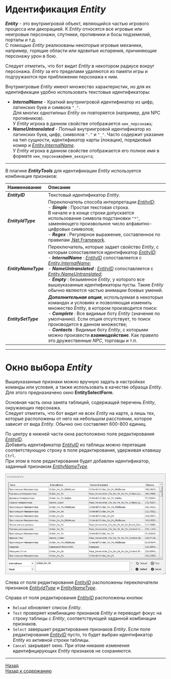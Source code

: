 # **Идентификация *Entity***

<a name = "def-Entity">***Entity***</a> - это внутриигровой объект, являющийся частью игрового процесса или декорацией. К *Entity* относятся все игровые или неигровые персонажи, спутники, противники и босы подземелий, <!--некоторые предметы интерьера,--> порталы и т.д. <br/>
С помощью *Entity* реализованы некоторые игровые механики, например, горящие области или ядовитые испарения, причиняющие персонажу урон в бою.

Следует отметить, что бот видит *Entity* в некотором радиусе вокруг персонажа. *Entity* за его пределами удаляются из памяти игры и подгружаются при приближении персонажа к ним. 

Внутриигровые *Entity* имеют множество характеристик, но для их идентификации удобно использовать текстовые идентификаторы:
+ <a name ="ref-Entity-InternalName">***InternalName***</a> - Краткий внутриигровой идентификатор из цифр, латинских букв и символа ``"_"``. <br/>
Для многих однотипных *Entity* он повторяется (например, для NPC противников).<br/>
У *Entity* игрока в данном свойстве отображается ``ник_персонажа``;
+ <a name ="ref-Entity-NameUntranslated">***NameUntranslated***</a> - Полный внутриигровой идентификатор из латинских букв, цифр, символов ``"."`` и ``"_"``. Часто содержит указание на тип сущности, идентификатор карты (локации), порядковый номер и [*Entity.InternalName*](#ref-Entity-InternalName).<br/>
У *Entity* игрока в данном свойстве отображается его полное имя в формате ``ник_персонажа@имя_аккаунта``;

---

В плагине ***EntityTools*** для идентификации *Entity* используется комбинация признаков:


| **Наименование** | **Описание** |
|:-----------------|:-------------|
|<a name ="ref-EntityID">***EntityID***</a> | Текстовый идентификатор *Entity*.
|<a name ="ref-EntityIdType">***EntityIdType***</a> | Переключатель способа интерпретации [*EntityID*](#ref-EntityID):<br/>- ***Simple*** : Простая текстовая строка. <br/>В начале и в конце строки допускается использование символа подстановки ``"*"``, заменяющего произвольное число алфавитно-цифровых символов;<br/>- ***Regex*** : Регулярное выражение, составленное по правилам [.Net Framework](https://docs.microsoft.com/ru-ru/dotnet/standard/base-types/regular-expressions).
|<a name ="ref-EntityNameType">***EntityNameType***</a> | Переключатель, которые задает свойство *Entity*, с которым сопоставляется идентификатор [*EntityID*](#ref-EntityID):<br/>- ***InternalName*** : [*EntityID*](#ref-EntityID) сопоставляется с [*Entity.InternalName*](#ref-Entity-InternalName);<br/>- ***NameUntranslated*** : [*EntityID*](#ref-EntityID) сопоставляется с [*Entity.NameUntranslated*](#ref-Entity-NameUntranslated);<br/>- ***Empty*** : безымянное *Entity*, у которого все вышеуказанные идентификаторы пусты. Такие *Entity* обычно являются частью анимации боевых умений.
|<a name ="ref-EntitySetType">***EntitySetType***</a> | ***Дополнительная опция***, используемая в некоторых командах и условиях и позволяющая изменить множество *Entity*, в котором производится поиск:<br>- ***Complete*** : Все видимые боту *Entity* (значение по умолчанию). Если опция отсутствует, то поиск производится в данном множестве;<br/>- ***Contacts*** : Видимые боту *Entity*, с которыми можно произвести ***взаимодействие***. Как правило это дружественные *NPC*, торговцы и т.п.

---

# <a name ="ref-EntityViewer"></a>**Окно выбора *Entity***
Вышеуказанные признаки можно вручную задать в настройках команды или условия, а также использовать в качестве образца *Entity*.
Для этого предназначено окно **EntitySelectForm**.

Основная часть окна занята таблицей, содержащей перечень *Entity*, окружающих персонажа.  
Следует отметить, что бот видит не всех *Entity* на карте, а лишь тех, которые расположены от него на небольшом расстоянии, которое зависит от вида *Entity*. Обычно оно составляет 600-800 единиц.

По центру в нижней части окна расположено поле редактирования [*EntityID*](#ref-EntityID).  
Добавить идентификатор [*EntityID*](#ref-EntityID) из таблицы можно перетащив соответствующую строку в поле редактирования, удерживая клавишу ``Ctrl``.  
При этом в поле редактирования будет добавлен идентификатор, заданный признаком [*EntityNameType*](#ref-EntityNameType).  

<p align="center"><img src="img/EntitySelectForm.PNG"></p>

Слева от поля редактирования [*EntityID*](#ref-EntityID) расположены переключатели признаков [*EntityIdType*](#ref-EntityIdType) и [*EntityNameType*](#ref-EntityNameType).


Справа от поля редактирования [*EntityID*](#ref-EntityID) расположены кнопки:
- ``Reload`` обновляет список *Entity*.  
- ``Test`` проверяет комбинацию признаков *Entity* и переводит фокус на строку таблицы с *Entity*, соответствующей заданной комбинации признаков.
- ``Select`` завершает редактирование признаков *Entity*. Если поле редактирования [*EntityID*](#ref-EntityID) пусто, то будет выбран идентификатор *Entity* из активной строки таблицы.
- ``Cancel`` закрывает окно. При этом никакие изменения идентифицирующих *Entity* признаков не сохраняются.

---

<a href="javascript:history.back()">Назад</a>  
[Назад к содержанию](../index.md)